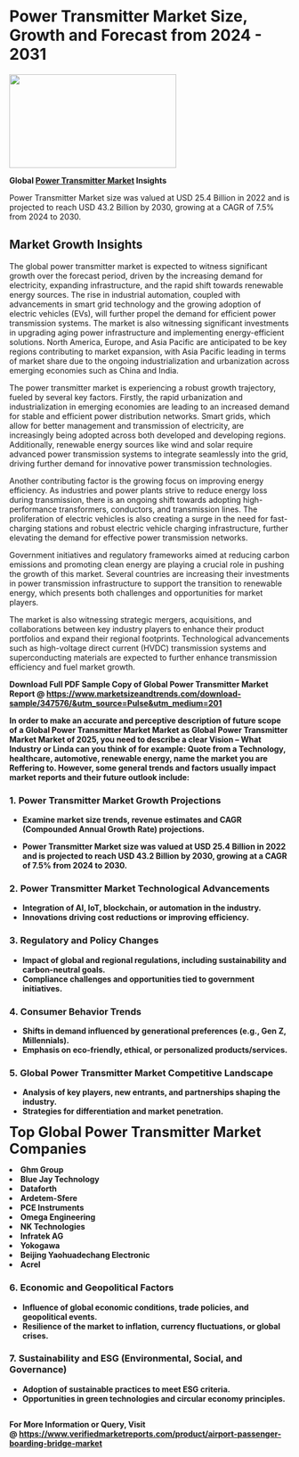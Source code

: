 <H1>Power Transmitter Market Size, Growth and Forecast from 2024 - 2031</H1><img class="aligncenter size-medium wp-image-584254" src="https://thirdeyenews.in/wp-content/uploads/2024/09/Global-Market-Research-300x168.jpeg" alt="" width="300" height="168" /><p><strong>Global&nbsp;<a href="https://www.marketsizeandtrends.com/download-sample/347576/&amp;utm_source=Pulse&amp;utm_medium=201">Power Transmitter Market</a> Insights</strong></p><p>Power Transmitter Market size was valued at USD 25.4 Billion in 2022 and is projected to reach USD 43.2 Billion by 2030, growing at a CAGR of 7.5% from 2024 to 2030.</p><p><h2>Market Growth Insights</h2> <p>The global power transmitter market is expected to witness significant growth over the forecast period, driven by the increasing demand for electricity, expanding infrastructure, and the rapid shift towards renewable energy sources. The rise in industrial automation, coupled with advancements in smart grid technology and the growing adoption of electric vehicles (EVs), will further propel the demand for efficient power transmission systems. The market is also witnessing significant investments in upgrading aging power infrastructure and implementing energy-efficient solutions. North America, Europe, and Asia Pacific are anticipated to be key regions contributing to market expansion, with Asia Pacific leading in terms of market share due to the ongoing industrialization and urbanization across emerging economies such as China and India.</p> <p><strong></strong></p> <p>The power transmitter market is experiencing a robust growth trajectory, fueled by several key factors. Firstly, the rapid urbanization and industrialization in emerging economies are leading to an increased demand for stable and efficient power distribution networks. Smart grids, which allow for better management and transmission of electricity, are increasingly being adopted across both developed and developing regions. Additionally, renewable energy sources like wind and solar require advanced power transmission systems to integrate seamlessly into the grid, driving further demand for innovative power transmission technologies.</p> <p>Another contributing factor is the growing focus on improving energy efficiency. As industries and power plants strive to reduce energy loss during transmission, there is an ongoing shift towards adopting high-performance transformers, conductors, and transmission lines. The proliferation of electric vehicles is also creating a surge in the need for fast-charging stations and robust electric vehicle charging infrastructure, further elevating the demand for effective power transmission networks.</p> <p>Government initiatives and regulatory frameworks aimed at reducing carbon emissions and promoting clean energy are playing a crucial role in pushing the growth of this market. Several countries are increasing their investments in power transmission infrastructure to support the transition to renewable energy, which presents both challenges and opportunities for market players.</p> <p>The market is also witnessing strategic mergers, acquisitions, and collaborations between key industry players to enhance their product portfolios and expand their regional footprints. Technological advancements such as high-voltage direct current (HVDC) transmission systems and superconducting materials are expected to further enhance transmission efficiency and fuel market growth.</p> <p><strong></p><p><span class=""><strong>Download Full PDF Sample Copy of Global Power Transmitter Market Report</strong> @ <a href="https://www.marketsizeandtrends.com/download-sample/347576/&amp;utm_source=Pulse&amp;utm_medium=201" target="_blank">https://www.marketsizeandtrends.com/download-sample/347576/&amp;utm_source=Pulse&amp;utm_medium=201</a></span></p><p>In order to make an accurate and perceptive description of future scope of a Global&nbsp;Power Transmitter Market Market as Global&nbsp;Power Transmitter Market Market of 2025, you need to describe a clear Vision &ndash; What Industry or Linda can you think of for example: Quote from a Technology, healthcare, automotive, renewable energy, name the market you are Reffering to. However, some general trends and factors usually impact market reports and their future outlook include:</p><h3>1.&nbsp;<strong>Power Transmitter Market Growth Projections</strong></h3><ul><li>Examine market size trends, revenue estimates and CAGR (Compounded Annual Growth Rate) projections.</li><li><p>Power Transmitter Market size was valued at USD 25.4 Billion in 2022 and is projected to reach USD 43.2 Billion by 2030, growing at a CAGR of 7.5% from 2024 to 2030.</p></li></ul><h3>2.&nbsp;<strong>Power Transmitter Market Technological Advancements</strong></h3><ul><li>Integration of AI, IoT, blockchain, or automation in the industry.</li><li>Innovations driving cost reductions or improving efficiency.</li></ul><h3>3.&nbsp;<strong>Regulatory and Policy Changes</strong></h3><ul><li>Impact of global and regional regulations, including sustainability and carbon-neutral goals.</li><li>Compliance challenges and opportunities tied to government initiatives.</li></ul><h3>4.&nbsp;<strong>Consumer Behavior Trends</strong></h3><ul><li>Shifts in demand influenced by generational preferences (e.g., Gen Z, Millennials).</li><li>Emphasis on eco-friendly, ethical, or personalized products/services.</li></ul><h3>5.&nbsp;<strong>Global Power Transmitter Market Competitive Landscape</strong></h3><ul><li>Analysis of key players, new entrants, and partnerships shaping the industry.</li><li>Strategies for differentiation and market penetration.</li></ul><p data-pm-slice="1 1 []"><span style="color: inherit; font-family: inherit; font-size: 25px;">Top Global Power Transmitter Market Companies</span></p><div class="" data-test-id=""><p><li>Ghm Group</li><li> Blue Jay Technology</li><li> Dataforth</li><li> Ardetem-Sfere</li><li> PCE Instruments</li><li> Omega Engineering</li><li> NK Technologies</li><li> Infratek AG</li><li> Yokogawa</li><li> Beijing Yaohuadechang Electronic</li><li> Acrel</li></p></div><h3>6.&nbsp;<strong>Economic and Geopolitical Factors</strong></h3><ul><li>Influence of global economic conditions, trade policies, and geopolitical events.</li><li>Resilience of the market to inflation, currency fluctuations, or global crises.</li></ul><h3>7.&nbsp;<strong>Sustainability and ESG (Environmental, Social, and Governance)</strong></h3><ul><li>Adoption of sustainable practices to meet ESG criteria.</li><li>Opportunities in green technologies and circular economy principles.</li></ul><h2><strong style="font-size: 14px;">For More Information or Query, Visit @&nbsp;</strong><a style="background-color: #ffffff; font-size: 14px;" href="https://www.marketsizeandtrends.com/report/power-transmitter-market/" target="_blank">https://www.verifiedmarketreports.com/product/airport-passenger-boarding-bridge-market</a></h2>